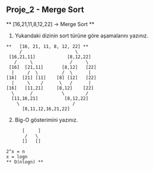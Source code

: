 ## Proje_2 - Merge Sort

** [16,21,11,8,12,22] -> Merge Sort **

1. Yukarıdaki dizinin sort türüne göre aşamalarını yazınız.

```
**   [16, 21, 11, 8, 12, 22] **
     /                    \
 [16,21,11]            [8,12,22]  
   /     \              /     \
 [16]  [21,11]       [8,12]   [22]
  |     /  \         /  \      |
[16]  [21] [11]    [8] [12]   [22]
  |     \    /      \   /      |
[16]   [11,21]     [8,12]    [22]  
  \      /           \        / 
  [11,16,21]          [8,12,22]
    \                    /
      [8,11,12,16,21,22]
```

2. Big-O gösterimini yazınız.

```
      [     ]     
       /   \
      []   []

2^x = n
x = logn
** O(nlogn) **

```
